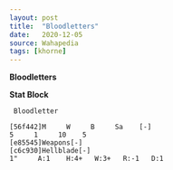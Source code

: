 ```yaml
---
layout: post
title:  "Bloodletters"
date:   2020-12-05
source: Wahapedia
tags: [khorne]
---
```


**Bloodletters**

**Stat Block**
```
 Bloodletter
```

```
[56f442]M     W     B     Sa    [-]
5     1     10    5     
[e85545]Weapons[-]
[c6c930]Hellblade[-]
1"     A:1    H:4+   W:3+   R:-1   D:1   
```


